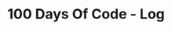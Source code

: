 # 100 Days Of Code - Log

<!--
#### Day 0: February 30, 2016 (Example 1)
##### (delete me or comment me out) 
<!--
**Today's Progress**: Fixed CSS, worked on canvas functionality for the app.
<!--
**Thoughts:** I really struggled with CSS, but, overall, I feel like I am slowly getting better at it. Canvas is still new for me, but I managed to figure out some basic functionality.
<!--
**Link to work:** [Calculator App](http://www.example.com)
<!--
### Day 0: February 30, 2016 (Example 2)
##### (delete me or comment me out)
<!--
**Today's Progress**: Fixed CSS, worked on canvas functionality for the app.
<!--
**Thoughts**: I really struggled with CSS, but, overall, I feel like I am slowly getting better at it. Canvas is still new for me, but I managed to figure out some basic functionality.
<!--
**Link(s) to work**: [Calculator App](http://www.example.com)

<!--
### Day 1: June 27, Monday
<!--
**Today's Progress**: I've gone through many exercises on FreeCodeCamp.
<!--
**Thoughts** I've recently started coding, and it's a great feeling when I finally solve an algorithm challenge after a lot of attempts and hours spent.
<!--
**Link(s) to work**
1. [Find the Longest Word in a String](https://www.freecodecamp.com/challenges/find-the-longest-word-in-a-string)
2. [Title Case a Sentence](https://www.freecodecamp.com/challenges/title-case-a-sentence) -->
